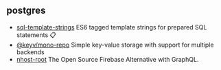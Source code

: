 ## postgres

- [sql-template-strings](https://github.com/felixfbecker/node-sql-template-strings) ES6 tagged template strings for prepared SQL statements 📋
- [@keyv/mono-repo](https://github.com/jaredwray/keyv) Simple key-value storage with support for multiple backends
- [nhost-root](https://github.com/nhost/nhost) The Open Source Firebase Alternative with GraphQL.